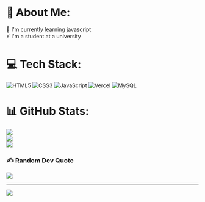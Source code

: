 # 💫 About Me:
🌱 I'm currently learning javascript<br>⚡ I'm a student at a university


# 💻 Tech Stack:
![HTML5](https://img.shields.io/badge/html5-%23E34F26.svg?style=for-the-badge&logo=html5&logoColor=white) ![CSS3](https://img.shields.io/badge/css3-%231572B6.svg?style=for-the-badge&logo=css3&logoColor=white) ![JavaScript](https://img.shields.io/badge/javascript-%23323330.svg?style=for-the-badge&logo=javascript&logoColor=%23F7DF1E) ![Vercel](https://img.shields.io/badge/vercel-%23000000.svg?style=for-the-badge&logo=vercel&logoColor=white) ![MySQL](https://img.shields.io/badge/mysql-4479A1.svg?style=for-the-badge&logo=mysql&logoColor=white)
# 📊 GitHub Stats:
![](https://github-readme-stats.vercel.app/api?username=zidannn24&theme=dark&hide_border=false&include_all_commits=true&count_private=false)<br/>
![](https://github-readme-streak-stats.herokuapp.com/?user=zidannn24&theme=dark&hide_border=false)<br/>
![](https://github-readme-stats.vercel.app/api/top-langs/?username=zidannn24&theme=dark&hide_border=false&include_all_commits=true&count_private=false&layout=compact)

### ✍️ Random Dev Quote
![](https://quotes-github-readme.vercel.app/api?type=vetical&theme=gruvbox)

---
[![](https://visitcount.itsvg.in/api?id=zidannn24&icon=0&color=0)](https://visitcount.itsvg.in)

<!-- Proudly created with GPRM ( https://gprm.itsvg.in ) -->
